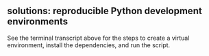 ## solutions: reproducible Python development environments

See the terminal transcript above for the steps to create a virtual environment, install the dependencies, and run the script.

